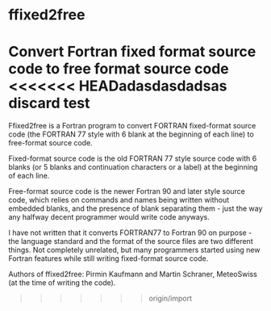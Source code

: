 # ffixed2free
Convert Fortran fixed format source code to free format source code
<<<<<<< HEADadasdasdadsas   
discard test
=======

Ffixed2free is a Fortran program to convert FORTRAN fixed-format source code
(the FORTRAN 77 style with 6 blank at the beginning of each line) to free-format
source code.

Fixed-format source code is the old FORTRAN 77 style source code with 6 blanks
(or 5 blanks and continuation characters or a label) at the beginning of each
line.

Free-format source code is the newer Fortran 90 and later style source code,
which relies on commands and names being written without embedded blanks, and
the presence of blank separating them - just the way any halfway decent
programmer would write code anyways.

I have not written that it converts FORTRAN77 to Fortran 90 on purpose - the
language standard and the format of the source files are two different
things. Not completely unrelated, but many programmers started using new Fortran
features while still writing fixed-format source code.

Authors of ffixed2free: Pirmin Kaufmann and Martin Schraner, MeteoSwiss (at the
time of writing the code).
>>>>>>> origin/import

